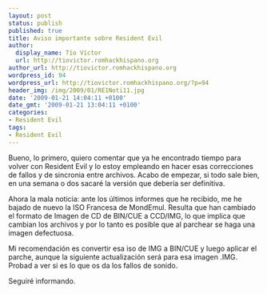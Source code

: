 ```yaml
---
layout: post
status: publish
published: true
title: Aviso importante sobre Resident Evil
author:
  display_name: Tío Víctor
  url: http://tiovictor.romhackhispano.org
author_url: http://tiovictor.romhackhispano.org
wordpress_id: 94
wordpress_url: http://tiovictor.romhackhispano.org/?p=94
header_img: /img/2009/01/RE1Noti11.jpg
date: '2009-01-21 14:04:11 +0100'
date_gmt: '2009-01-21 13:04:11 +0100'
categories:
- Resident Evil
tags:
- Resident Evil
---
```

Bueno, lo primero, quiero comentar que ya he encontrado tiempo para volver con Resident Evil y lo estoy empleando en hacer esas correcciones de fallos y de sincronia entre archivos. Acabo de empezar, si todo sale bien, en una semana o dos sacaré la versión que debería ser definitiva.

Ahora la mala noticia: ante los últimos informes que he recibido, me he bajado de nuevo la ISO Francesa de MondEmul. Resulta que han cambiado el formato de Imagen de CD de BIN/CUE a CCD/IMG, lo que implica que cambian los archivos y por lo tanto es posible que al parchear se haga una imagen defectuosa.

Mi recomendación es convertir esa iso de IMG a BIN/CUE y luego aplicar el parche, aunque la siguiente actualización será para esa imagen .IMG. Probad a ver si es lo que os da los fallos de sonido.

Seguiré informando.